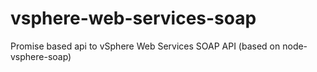 # vsphere-web-services-soap
Promise based api to vSphere Web Services SOAP API (based on node-vsphere-soap)
